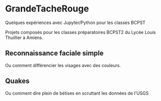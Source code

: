 # GrandeTacheRouge
Quelques expériences avec Jupyter/Python pour les classes BCPST

Projets composés pour les classes préparatoires BCPST2 du Lycée Louis Thuillier à Amiens.

## Reconnaissance faciale simple
Ou comment différencier les visages avec des couleurs.

## Quakes
Ou comment dire plein de bétises en scruttant les données de l'USGS